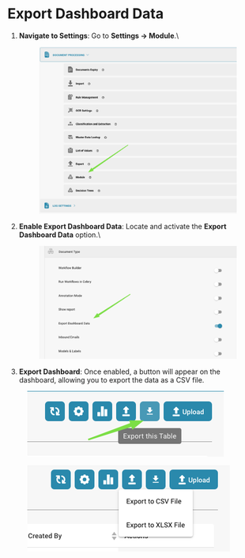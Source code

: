 # Export Dashboard Data

1.  **Navigate to Settings**: Go to **Settings → Module**.\


    <figure><img src="../../../../.gitbook/assets/image (10) (1) (2) (1).png" alt=""><figcaption></figcaption></figure>
2.  **Enable Export Dashboard Data**: Locate and activate the **Export Dashboard Data** option.\


    <figure><img src="../../../../.gitbook/assets/image (11) (1) (2) (1).png" alt=""><figcaption></figcaption></figure>
3. **Export Dashboard**: Once enabled, a button will appear on the dashboard, allowing you to export the data as a CSV file.

<figure><img src="../../../../.gitbook/assets/image (14) (1) (2) (1).png" alt=""><figcaption></figcaption></figure>

<figure><img src="../../../../.gitbook/assets/image (12) (1) (2) (1).png" alt=""><figcaption></figcaption></figure>
